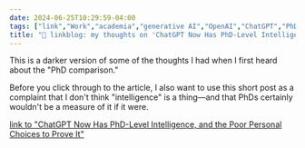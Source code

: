```yaml
---
date: 2024-06-25T10:29:59-04:00
tags: ["link","Work","academia","generative AI","OpenAI","ChatGPT","PhD"]
title: "🔗 linkblog: my thoughts on 'ChatGPT Now Has PhD-Level Intelligence, and the Poor Personal Choices to Prove It'"
---
```

This is a darker version of some of the thoughts I had when I first heard about the "PhD comparison." 

Before you click through to the article, I also want to use this short post as a complaint that I don't think "intelligence" is a thing—and that PhDs certainly wouldn't be a measure of it if it were.

[link to "ChatGPT Now Has PhD-Level Intelligence, and the Poor Personal Choices to Prove It"](https://www.mcsweeneys.net/articles/chatgpt-now-has-phd-level-intelligence-and-the-poor-personal-choices-to-prove-it)